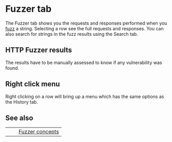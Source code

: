 # Fuzzer tab #

The Fuzzer tab shows you the requests and responses performed when you [fuzz][] a string.
Selecting a row see the full requests and responses. You can also search for strings in the fuzz results using the Search tab.


## HTTP Fuzzer results ##

The results have to be manually assessed to know if any vulnerability was found.

## Right click menu ##

Right clicking on a row will bring up a menu which has the same options as the History tab.

## See also ##

<table> 
 <tbody>
  <tr>
   <td>&nbsp;&nbsp;&nbsp;&nbsp;</td>
   <td><a href="HelpAddonsFuzzConcepts" rel="nofollow">Fuzzer concepts</a></td>
  </tr> 
 </tbody>
</table>


[fuzz]: HelpAddonsFuzzConcepts